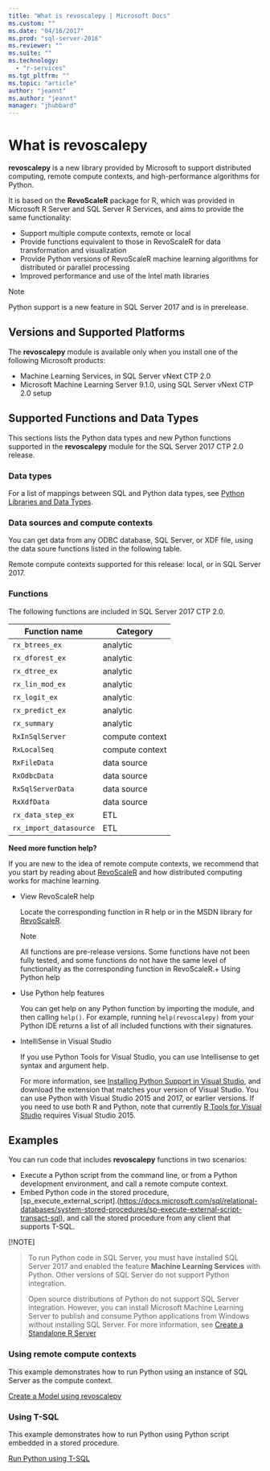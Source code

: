 ```yaml
---
title: "What is revoscalepy | Microsoft Docs"
ms.custom: ""
ms.date: "04/16/2017"
ms.prod: "sql-server-2016"
ms.reviewer: ""
ms.suite: ""
ms.technology: 
  - "r-services"
ms.tgt_pltfrm: ""
ms.topic: "article"
author: "jeannt"
ms.author: "jeannt"
manager: "jhubbard"
---
```

# What is revoscalepy

**revoscalepy** is a new library provided by Microsoft to support distributed computing, remote compute contexts, and high-performance algorithms for Python.

It is based on the **RevoScaleR** package for R, which was provided in Microsoft R Server and SQL Server R Services, and aims to provide the same functionality:

+ Support multiple compute contexts, remote or local
+ Provide functions equivalent to those in RevoScaleR for data transformation and visualization
+ Provide Python versions of RevoScaleR machine learning algorithms for distributed or parallel processing
+ Improved performance and use of the Intel math libraries

> [!NOTE]
> Python support is a new feature in SQL Server 2017 and is in prerelease.

## Versions and Supported Platforms

The **revoscalepy** module is available only when you install one of the following Microsoft products:

+ Machine Learning Services, in SQL Server vNext CTP 2.0
+ Microsoft Machine Learning Server 9.1.0, using SQL Server vNext CTP 2.0 setup

## Supported Functions and Data Types

This sections lists the Python data types and new Python functions supported in the **revoscalepy** module for the SQL Server 2017 CTP 2.0 release.

### Data types

For a list of mappings between SQL and Python data types, see [Python Libraries and Data Types](python-libraries-and-data-types.md).

### Data sources and compute contexts

You can get data from any ODBC database, SQL Server, or  XDF file, using the data soure functions listed in the following table.

Remote compute contexts supported for this release: local, or in SQL Server 2017.

### Functions

The following functions are included in SQL Server 2017 CTP 2.0.

| Function name | Category| 
| ------ | ------ |
|`rx_btrees_ex` | analytic|
|`rx_dforest_ex` | analytic |
|`rx_dtree_ex` | analytic|
|`rx_lin_mod_ex` | analytic|
|`rx_logit_ex` | analytic |
|`rx_predict_ex` | analytic|
|`rx_summary` | analytic|
|`RxInSqlServer` | compute context|
|`RxLocalSeq`|compute context|
|`RxFileData` | data source|
|`RxOdbcData` | data source|
|`RxSqlServerData` | data source|
|`RxXdfData` | data source|
|`rx_data_step_ex` | ETL |
|`rx_import_datasource` | ETL|

**Need more function help?**

If you are new to the idea of remote compute contexts, we recommend that you start by reading about [RevoScaleR](https://msdn.microsoft.com/microsoft-r/scaler-user-guide-introduction) and how distributed computing works for machine learning.

+ View RevoScaleR help

  Locate the corresponding function in R help or in the MSDN library for [RevoScaleR](https://msdn.microsoft.com/microsoft-r/scaler/scaler).

  > [!NOTE]
  > All functions are pre-release versions. Some functions have not been fully tested, and some functions do not have the same level of functionality as the corresponding function in RevoScaleR.+ Using Python help

+ Use Python help features

  You can get help on any Python function by importing the module, and then calling `help()`. For example, running `help(revoscalepy)` from your Python IDE returns a list of all included functions with their signatures.

+ IntelliSense in Visual Studio

  If you use Python Tools for Visual Studio, you can use Intellisense to get syntax and argument help.

  For more information, see [Installing Python Support in Visual Studio](http://docs.microsoft.com/visualstudio/python/installation), and download the extension that matches your version of Visual Studio. You can use Python with Visual Studio 2015 and 2017, or earlier versions. If you need to use both R and Python, note that currently [R Tools for Visual Studio](https://www.visualstudio.com/vs/rtvs/) requires Visual Studio 2015.


## Examples

You can run code that includes **revoscalepy** functions in two scenarios:

+ Execute a Python script from the command line, or from a Python development environment, and call a remote compute context.
+ Embed Python code in the stored procedure, [sp_execute_external_script].(https://docs.microsoft.com/sql/relational-databases/system-stored-procedures/sp-execute-external-script-transact-sql), and call the stored procedure from any client that supports T-SQL.

[!NOTE]
> To run Python code in SQL Server, you must have installed SQL Server 2017 and enabled the feature **Machine Learning Services** with Python. Other versions of SQL Server do not support Python integration.
>
> Open source distributions of Python do not support SQL Server integration. However, you can install Microsoft Machine Learning Server to publish and consume Python applications from Windows without installing SQL Server. For more information, see [Create a Standalone R Server](../r/create-a-standalone-r-server.md)

### Using remote compute contexts

This example demonstrates how to run Python using an instance of SQL Server as the compute context.

[Create a Model using revoscalepy](../tutorials/use-python-revoscalepy-to-create-model.md)

### Using T-SQL

This example demonstrates how to run Python using Python script embedded in a stored procedure.

[Run Python using T-SQL](../tutorials/run-python-using-t-sql.md)


